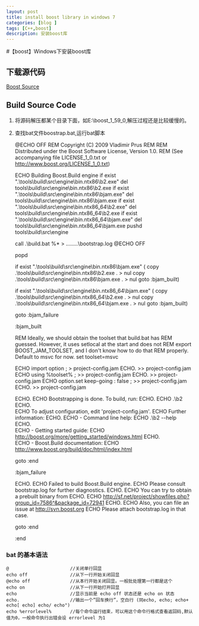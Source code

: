 ```yaml
---
layout: post
title: install boost library in windows 7
categories: [blog ]
tags: [C++,boost]
description: 安装boost库
---
```


#【boost】Windows下安装boost库
## 下载源代码
[Boost Source](http://sourceforge.net/projects/boost/files/boost/1.59.0/)

## Build Source Code
1. 将源码解压都某个目录下面，如E:\boost_1_59_0,解压过程还是比较缓慢的。
2. 查找bat文件boostrap.bat,运行bat脚本
 
	@ECHO OFF
	REM Copyright (C) 2009 Vladimir Prus
	REM
	REM Distributed under the Boost Software License, Version 1.0.
	REM (See accompanying file LICENSE_1_0.txt or http://www.boost.org/LICENSE_1_0.txt)

	ECHO Building Boost.Build engine
	if exist ".\tools\build\src\engine\bin.ntx86\b2.exe" del tools\build\src\engine\bin.ntx86\b2.exe
	if exist ".\tools\build\src\engine\bin.ntx86\bjam.exe" del tools\build\src\engine\bin.ntx86\bjam.exe
	if exist ".\tools\build\src\engine\bin.ntx86_64\b2.exe" del tools\build\src\engine\bin.ntx86_64\b2.exe
	if exist ".\tools\build\src\engine\bin.ntx86_64\bjam.exe" del tools\build\src\engine\bin.ntx86_64\bjam.exe
	pushd tools\build\src\engine

	call .\build.bat %* > ..\..\..\..\bootstrap.log
	@ECHO OFF

	popd

	if exist ".\tools\build\src\engine\bin.ntx86\bjam.exe" (
	   copy .\tools\build\src\engine\bin.ntx86\b2.exe . > nul
	   copy .\tools\build\src\engine\bin.ntx86\bjam.exe . > nul
	   goto :bjam_built)

	if exist ".\tools\build\src\engine\bin.ntx86_64\bjam.exe" (
	   copy .\tools\build\src\engine\bin.ntx86_64\b2.exe . > nul
	   copy .\tools\build\src\engine\bin.ntx86_64\bjam.exe . > nul
	   goto :bjam_built)

	goto :bjam_failure

	:bjam_built

	REM Ideally, we should obtain the toolset that build.bat has
	REM guessed. However, it uses setlocal at the start and does not
	REM export BOOST_JAM_TOOLSET, and I don't know how to do that
	REM properly. Default to msvc for now.
	set toolset=msvc

	ECHO import option ; > project-config.jam
	ECHO. >> project-config.jam
	ECHO using %toolset% ; >> project-config.jam
	ECHO. >> project-config.jam
	ECHO option.set keep-going : false ; >> project-config.jam
	ECHO. >> project-config.jam

	ECHO.
	ECHO Bootstrapping is done. To build, run:
	ECHO.
	ECHO     .\b2
	ECHO.    
	ECHO To adjust configuration, edit 'project-config.jam'.
	ECHO Further information:
	ECHO.
	ECHO     - Command line help:
	ECHO     .\b2 --help
	ECHO.     
	ECHO     - Getting started guide: 
	ECHO     http://boost.org/more/getting_started/windows.html
	ECHO.     
	ECHO     - Boost.Build documentation:
	ECHO     http://www.boost.org/build/doc/html/index.html

	goto :end

	:bjam_failure

	ECHO.
	ECHO Failed to build Boost.Build engine.
	ECHO Please consult bootstrap.log for further diagnostics.
	ECHO.
	ECHO You can try to obtain a prebuilt binary from
	ECHO.
	ECHO    http://sf.net/project/showfiles.php?group_id=7586^&package_id=72941
	ECHO.
	ECHO Also, you can file an issue at http://svn.boost.org 
	ECHO Please attach bootstrap.log in that case.

	goto :end

	:end

### bat 的基本语法

	@                      	//关闭单行回显   
	echo off               	//从下一行开始关闭回显   
	@echo off              	//从本行开始关闭回显。一般批处理第一行都是这个   
	echo on                	//从下一行开始打开回显   
	echo                   	//显示当前是 echo off 状态还是 echo on 状态   
	echo.                  	//输出一个”回车换行”，空白行 (同echo, echo; echo+ echo[ echo] echo/ echo")   
	echo %errorlevel% 	   	//每个命令运行结束，可以用这个命令行格式查看返回码,默认值为0，一般命令执行出错会设 errorlevel 为1   